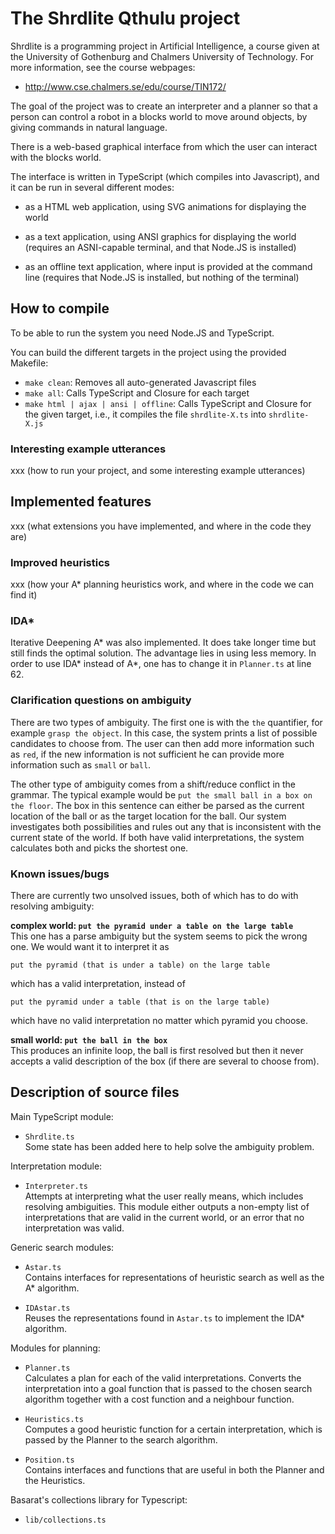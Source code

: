 The Shrdlite Qthulu project
============================

Shrdlite is a programming project in Artificial Intelligence, a course given
at the University of Gothenburg and Chalmers University of Technology.
For more information, see the course webpages:

- <http://www.cse.chalmers.se/edu/course/TIN172/>

The goal of the project was to create an interpreter and a planner so that
a person can control a robot in a blocks world to move around objects,
by giving commands in natural language.

There is a web-based graphical
interface from which the user can interact with the blocks world.

The interface is written in TypeScript (which compiles into Javascript),
and it can be run in several different modes:

- as a HTML web application, using SVG animations for displaying the world

- as a text application, using ANSI graphics for displaying the world
  (requires an ASNI-capable terminal, and that Node.JS is installed)

- as an offline text application, where input is provided at the command line
  (requires that Node.JS is installed, but nothing of the terminal)

How to compile
-----------------------

To be able to run the system you need Node.JS and TypeScript.

You can build the different targets in the project using the provided Makefile:

- `make clean`: Removes all auto-generated Javascript files
- `make all`: Calls TypeScript and Closure for each target
- `make html | ajax | ansi | offline`:
  Calls TypeScript and Closure for the given target,
  i.e., it compiles the file `shrdlite-X.ts` into `shrdlite-X.js`

### Interesting example utterances

xxx (how to run your project, and some interesting example utterances)

Implemented features
------------------------------------------------
xxx (what extensions you have implemented, and where in the code they are)

### Improved heuristics

xxx (how your A* planning heuristics work, and where in the code we can find it)

### IDA\*

Iterative Deepening A\* was also implemented. It does take longer time but still finds the optimal solution. The advantage lies in using less memory. In order to use IDA\* instead of A\*, one has to change it in `Planner.ts` at line 62.

### Clarification questions on ambiguity

There are two types of ambiguity. The first one is with the `the` quantifier, for example `grasp the object`. In this case, the system prints a list of possible candidates to choose from. The user can then add more information such as `red`, if the new information is not sufficient he can provide more information such as `small` or `ball`.

The other type of ambiguity comes from a shift/reduce conflict in the grammar. The typical example would be `put the small ball in a box on the floor`. The box in this sentence can either be parsed as the current location of the ball or as the target location for the ball. Our system investigates both possibilities and rules out any that is inconsistent with the current state of the world. If both have valid interpretations, the system calculates both and picks the shortest one.

### Known issues/bugs

There are currently two unsolved issues, both of which has to do with resolving ambiguity:

**complex world: `put the pyramid under a table on the large table`**  
This one has a parse ambiguity but the system seems to pick the wrong one. We would want it to interpret it as

```
put the pyramid (that is under a table) on the large table
```

which has a valid interpretation, instead of

```
put the pyramid under a table (that is on the large table)
```

which have no valid interpretation no matter which pyramid you choose.

**small world: `put the ball in the box`**  
This produces an infinite loop, the ball is first resolved but then it never accepts a valid description of the box (if there are several to choose from).


Description of source files
---------------------------

Main TypeScript module:

- `Shrdlite.ts`  
  Some state has been added here to help solve the ambiguity problem.

Interpretation module:

- `Interpreter.ts`  
  Attempts at interpreting what the user really means, which includes resolving ambiguities. This module either outputs a non-empty list of interpretations that are valid in the current world, or an error that no interpretation was valid.

Generic search modules:

- `Astar.ts`  
  Contains interfaces for representations of heuristic search as well as the A\* algorithm.

- `IDAstar.ts`  
  Reuses the representations found in `Astar.ts` to implement the IDA\* algorithm.

Modules for planning:

- `Planner.ts`  
  Calculates a plan for each of the valid interpretations. Converts the interpretation into a goal function that is passed to the chosen search algorithm together with a cost function and a neighbour function.

- `Heuristics.ts`  
  Computes a good heuristic function for a certain interpretation, which is passed by the Planner to the search algorithm.

- `Position.ts`  
  Contains interfaces and functions that are useful in both the Planner and the Heuristics.

Basarat's collections library for Typescript:

- `lib/collections.ts`
